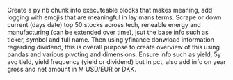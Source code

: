 Create a py nb chunk into executeable blocks that makes meaning, add logging with emojis that are meaningful in lay mans terms. Scrape or down current (days date) top 50 stocks across tech, reneable energy and manufacturing (can be extended over time), jsut the base info such as ticker, symbol and full name. Then using yfinance donwload information regarding dividend, this is overall purpose to create overview of this using pandas and various pivoting and dimensions. Ensure info such as yield, 5y avg tield, yield frequency (yield or dividend) but in pct, also add info on year gross and net amount in M USD/EUR or DKK.